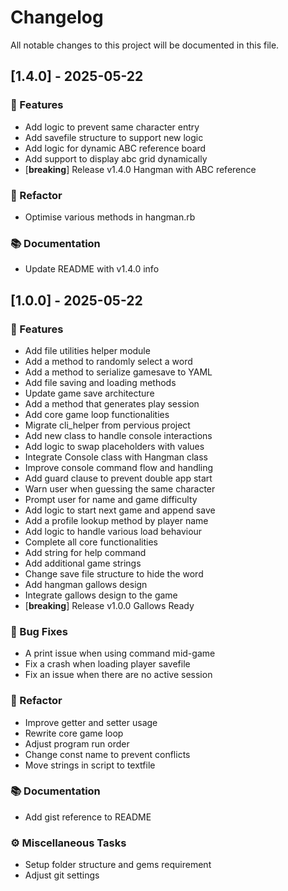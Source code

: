 # Changelog

All notable changes to this project will be documented in this file.

## [1.4.0] - 2025-05-22

### 🚀 Features

- Add logic to prevent same character entry
- Add savefile structure to support new logic
- Add logic for dynamic ABC reference board
- Add support to display abc grid dynamically
- [**breaking**] Release v1.4.0 Hangman with ABC reference

### 🚜 Refactor

- Optimise various methods in hangman.rb

### 📚 Documentation

- Update README with v1.4.0 info

## [1.0.0] - 2025-05-22

### 🚀 Features

- Add file utilities helper module
- Add a method to randomly select a word
- Add a method to serialize gamesave to YAML
- Add file saving and loading methods
- Update game save architecture
- Add a method that generates play session
- Add core game loop functionalities
- Migrate cli_helper from pervious project
- Add new class to handle console interactions
- Add logic to swap placeholders with values
- Integrate Console class with Hangman class
- Improve console command flow and handling
- Add guard clause to prevent double app start
- Warn user when guessing the same character
- Prompt user for name and game difficulty
- Add logic to start next game and append save
- Add a profile lookup method by player name
- Add logic to handle various load behaviour
- Complete all core functionalities
- Add string for help command
- Add additional game strings
- Change save file structure to hide the word
- Add hangman gallows design
- Integrate gallows design to the game
- [**breaking**] Release v1.0.0 Gallows Ready

### 🐛 Bug Fixes

- A print issue when using command mid-game
- Fix a crash when loading player savefile
- Fix an issue when there are no active session

### 🚜 Refactor

- Improve getter and setter usage
- Rewrite core game loop
- Adjust program run order
- Change const name to prevent conflicts
- Move strings in script to textfile

### 📚 Documentation

- Add gist reference to README

### ⚙️ Miscellaneous Tasks

- Setup folder structure and gems requirement
- Adjust git settings

<!-- generated by git-cliff -->
